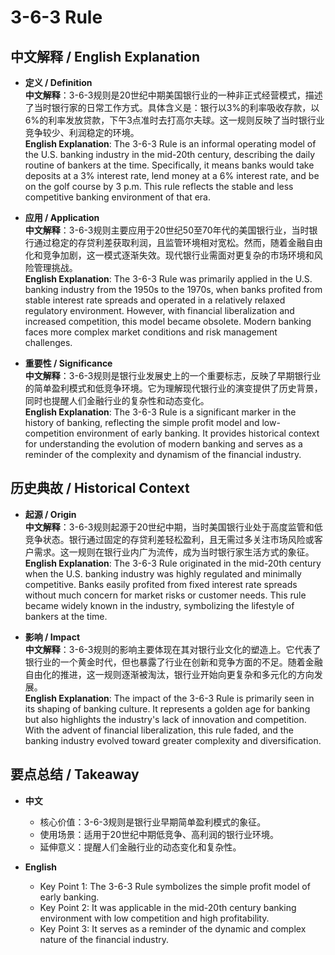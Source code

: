 # 3-6-3 Rule

## 中文解释 / English Explanation

* **定义 / Definition**  
  **中文解释**：3-6-3规则是20世纪中期美国银行业的一种非正式经营模式，描述了当时银行家的日常工作方式。具体含义是：银行以3%的利率吸收存款，以6%的利率发放贷款，下午3点准时去打高尔夫球。这一规则反映了当时银行业竞争较少、利润稳定的环境。  
  **English Explanation**: The 3-6-3 Rule is an informal operating model of the U.S. banking industry in the mid-20th century, describing the daily routine of bankers at the time. Specifically, it means banks would take deposits at a 3% interest rate, lend money at a 6% interest rate, and be on the golf course by 3 p.m. This rule reflects the stable and less competitive banking environment of that era.

* **应用 / Application**  
  **中文解释**：3-6-3规则主要应用于20世纪50至70年代的美国银行业，当时银行通过稳定的存贷利差获取利润，且监管环境相对宽松。然而，随着金融自由化和竞争加剧，这一模式逐渐失效。现代银行业需面对更复杂的市场环境和风险管理挑战。  
  **English Explanation**: The 3-6-3 Rule was primarily applied in the U.S. banking industry from the 1950s to the 1970s, when banks profited from stable interest rate spreads and operated in a relatively relaxed regulatory environment. However, with financial liberalization and increased competition, this model became obsolete. Modern banking faces more complex market conditions and risk management challenges.

* **重要性 / Significance**  
  **中文解释**：3-6-3规则是银行业发展史上的一个重要标志，反映了早期银行业的简单盈利模式和低竞争环境。它为理解现代银行业的演变提供了历史背景，同时也提醒人们金融行业的复杂性和动态变化。  
  **English Explanation**: The 3-6-3 Rule is a significant marker in the history of banking, reflecting the simple profit model and low-competition environment of early banking. It provides historical context for understanding the evolution of modern banking and serves as a reminder of the complexity and dynamism of the financial industry.

## 历史典故 / Historical Context

* **起源 / Origin**  
  **中文解释**：3-6-3规则起源于20世纪中期，当时美国银行业处于高度监管和低竞争状态。银行通过固定的存贷利差轻松盈利，且无需过多关注市场风险或客户需求。这一规则在银行业内广为流传，成为当时银行家生活方式的象征。  
  **English Explanation**: The 3-6-3 Rule originated in the mid-20th century when the U.S. banking industry was highly regulated and minimally competitive. Banks easily profited from fixed interest rate spreads without much concern for market risks or customer needs. This rule became widely known in the industry, symbolizing the lifestyle of bankers at the time.

* **影响 / Impact**  
  **中文解释**：3-6-3规则的影响主要体现在其对银行业文化的塑造上。它代表了银行业的一个黄金时代，但也暴露了行业在创新和竞争方面的不足。随着金融自由化的推进，这一规则逐渐被淘汰，银行业开始向更复杂和多元化的方向发展。  
  **English Explanation**: The impact of the 3-6-3 Rule is primarily seen in its shaping of banking culture. It represents a golden age for banking but also highlights the industry's lack of innovation and competition. With the advent of financial liberalization, this rule faded, and the banking industry evolved toward greater complexity and diversification.

## 要点总结 / Takeaway

* **中文**  
  - 核心价值：3-6-3规则是银行业早期简单盈利模式的象征。  
  - 使用场景：适用于20世纪中期低竞争、高利润的银行业环境。  
  - 延伸意义：提醒人们金融行业的动态变化和复杂性。

* **English**  
  - Key Point 1: The 3-6-3 Rule symbolizes the simple profit model of early banking.  
  - Key Point 2: It was applicable in the mid-20th century banking environment with low competition and high profitability.  
  - Key Point 3: It serves as a reminder of the dynamic and complex nature of the financial industry.